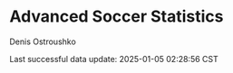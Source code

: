 # Advanced Soccer Statistics
Denis Ostroushko

<!-- gfm -->

Last successful data update: 2025-01-05 02:28:56 CST
